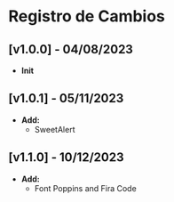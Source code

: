 # Registro de Cambios

## [v1.0.0] - 04/08/2023

- **Init**

## [v1.0.1] - 05/11/2023

- **Add:**
  - SweetAlert

## [v1.1.0] - 10/12/2023

- **Add:**
  - Font Poppins and Fira Code


